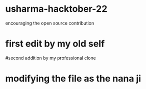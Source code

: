 # usharma-hacktober-22
encouraging the open source contribution
# first edit by my old self
#second addition by my professional clone
# modifying the file as the nana ji
